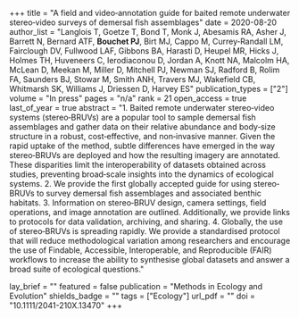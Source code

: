 +++
title = "A field and video‐annotation guide for baited remote underwater stereo‐video surveys of demersal fish assemblages"
date = 2020-08-20
author_list = "Langlois T, Goetze  T, Bond T, Monk J, Abesamis RA, Asher J, Barrett N, Bernard ATF, <b>Bouchet PJ</b>, Birt MJ, Cappo M, Currey‐Randall LM, Fairclough DV, Fullwood LAF, Gibbons BA, Harasti D, Heupel MR, Hicks J, Holmes TH, Huveneers C, Ierodiaconou D, Jordan A, Knott NA, Malcolm HA, McLean D, Meekan M, Miller D, Mitchell PJ, Newman SJ, Radford B, Rolim FA, Saunders BJ, Stowar M, Smith ANH, Travers MJ, Wakefield CB, Whitmarsh SK, Williams J, Driessen D, Harvey ES"
publication_types = ["2"]
volume = "In press"
pages = "n/a"
rank = 21
open_access = true
last_of_year = true
abstract = "1. Baited remote underwater stereo‐video systems (stereo‐BRUVs) are a popular tool to sample demersal fish assemblages and gather data on their relative abundance and body‐size structure in a robust, cost‐effective, and non‐invasive manner. Given the rapid uptake of the method, subtle differences have emerged in the way stereo‐BRUVs are deployed and how the resulting imagery are annotated. These disparities limit the interoperability of datasets obtained across studies, preventing broad‐scale insights into the dynamics of ecological systems. 2. We provide the first globally accepted guide for using stereo‐BRUVs to survey demersal fish assemblages and associated benthic habitats. 3. Information on stereo‐BRUV design, camera settings, field operations, and image annotation are outlined. Additionally, we provide links to protocols for data validation, archiving, and sharing. 4. Globally, the use of stereo‐BRUVs is spreading rapidly. We provide a standardised protocol that will reduce methodological variation among researchers and encourage the use of Findable, Accessible, Interoperable, and Reproducible (FAIR) workflows to increase the ability to synthesise global datasets and answer a broad suite of ecological questions."

lay_brief = "" 
featured = false
publication = "Methods in Ecology and Evolution"
shields_badge = ""
tags = ["Ecology"]
url_pdf = ""
doi = "10.1111/2041-210X.13470"
+++

